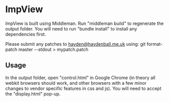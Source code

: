 ImpView
=======

ImpView is built using Middleman. Run "middleman build" to regenerate the
output folder. You will need to run "bundle install" to install any
dependencies first.

Please submit any patches to hayden@haydenball.me.uk using:
    git format-patch master --stdout > mypatch.patch

Usage
-----

In the output folder, open "control.html" in Google Chrome (in theory
all webkit browsers should work, and other browsers with a few minor
changes to vendor specific features in css and js). You will need to
accept the "display.html" pop-up.
